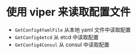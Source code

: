 # 使用 viper 来读取配置文件

- `GetConfig4YamlFile` 从本地 yaml 文件中读取配置
- `GetConfig4etcd` 从 etcd 中读取配置
- `GetConfig4Consul` 从 consul 中读取配置